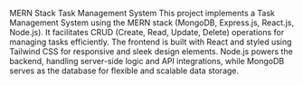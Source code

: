 MERN Stack Task Management System
This project implements a Task Management System using the MERN stack (MongoDB, Express.js, React.js, Node.js). It facilitates CRUD (Create, Read, Update, Delete) operations for managing tasks efficiently. The frontend is built with React and styled using Tailwind CSS for responsive and sleek design elements. Node.js powers the backend, handling server-side logic and API integrations, while MongoDB serves as the database for flexible and scalable data storage.
